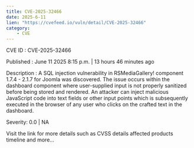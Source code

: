 ```yaml
---
title: CVE-2025-32466
date: 2025-6-11
lien: "https://cvefeed.io/vuln/detail/CVE-2025-32466"
category:
    - CVE
---
```


CVE ID : CVE-2025-32466

Published :  June 11
2025
8:15 p.m. | 13 hours
46 minutes ago

Description : A SQL injection vulnerability in RSMediaGallery! component 1.7.4 - 2.1.7 for Joomla was discovered. The issue occurs within the dashboard  component
where user-supplied input is not properly sanitized before being stored and rendered. An attacker can inject malicious JavaScript code into text fields or other input points
which is subsequently executed in the browser of any user who clicks on the crafted text in the dashboard.

Severity: 0.0 | NA

Visit the link for more details
such as CVSS details
affected products
timeline
and more...
